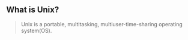 ## What is Unix?

  > Unix is a portable, multitasking, multiuser-time-sharing 
    operating system(OS).
